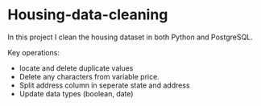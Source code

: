 # Housing-data-cleaning
In this project I clean the housing dataset in both Python and PostgreSQL.

Key operations:
- locate and delete duplicate values
- Delete any characters from variable price.
- Split address column in seperate state and address
- Update data types (boolean, date)
